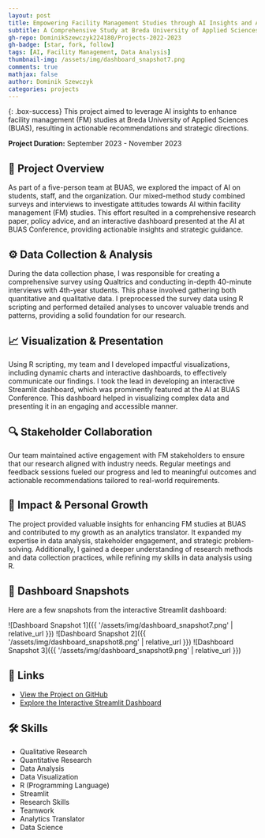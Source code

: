 ```yaml
---
layout: post
title: Empowering Facility Management Studies through AI Insights and Actionable Recommendations
subtitle: A Comprehensive Study at Breda University of Applied Sciences
gh-repo: DominikSzewczyk224180/Projects-2022-2023
gh-badge: [star, fork, follow]
tags: [AI, Facility Management, Data Analysis]
thumbnail-img: /assets/img/dashboard_snapshot7.png
comments: true
mathjax: false
author: Dominik Szewczyk
categories: projects
---
```


{: .box-success}
This project aimed to leverage AI insights to enhance facility management (FM) studies at Breda University of Applied Sciences (BUAS), resulting in actionable recommendations and strategic directions.

**Project Duration:** September 2023 - November 2023

## 🚀 Project Overview

As part of a five-person team at BUAS, we explored the impact of AI on students, staff, and the organization. Our mixed-method study combined surveys and interviews to investigate attitudes towards AI within facility management (FM) studies. This effort resulted in a comprehensive research paper, policy advice, and an interactive dashboard presented at the AI at BUAS Conference, providing actionable insights and strategic guidance.

## ⚙️ Data Collection & Analysis

During the data collection phase, I was responsible for creating a comprehensive survey using Qualtrics and conducting in-depth 40-minute interviews with 4th-year students. This phase involved gathering both quantitative and qualitative data. I preprocessed the survey data using R scripting and performed detailed analyses to uncover valuable trends and patterns, providing a solid foundation for our research.

## 📈 Visualization & Presentation

Using R scripting, my team and I developed impactful visualizations, including dynamic charts and interactive dashboards, to effectively communicate our findings. I took the lead in developing an interactive Streamlit dashboard, which was prominently featured at the AI at BUAS Conference. This dashboard helped in visualizing complex data and presenting it in an engaging and accessible manner.

## 🔍 Stakeholder Collaboration

Our team maintained active engagement with FM stakeholders to ensure that our research aligned with industry needs. Regular meetings and feedback sessions fueled our progress and led to meaningful outcomes and actionable recommendations tailored to real-world requirements.

## 🌟 Impact & Personal Growth

The project provided valuable insights for enhancing FM studies at BUAS and contributed to my growth as an analytics translator. It expanded my expertise in data analysis, stakeholder engagement, and strategic problem-solving. Additionally, I gained a deeper understanding of research methods and data collection practices, while refining my skills in data analysis using R.

## 📸 Dashboard Snapshots

Here are a few snapshots from the interactive Streamlit dashboard:

![Dashboard Snapshot 1]({{ '/assets/img/dashboard_snapshot7.png' | relative_url }})
![Dashboard Snapshot 2]({{ '/assets/img/dashboard_snapshot8.png' | relative_url }})
![Dashboard Snapshot 3]({{ '/assets/img/dashboard_snapshot9.png' | relative_url }})

## 🔗 Links

- [View the Project on GitHub](https://github.com/DominikSzewczyk224180/Projects-2023-2024)
- [Explore the Interactive Streamlit Dashboard](https://projects-2023-2024-htqyxiv6mmvbvvq9aoy97w.streamlit.app/)

## 🛠 Skills

- Qualitative Research
- Quantitative Research
- Data Analysis
- Data Visualization
- R (Programming Language)
- Streamlit
- Research Skills
- Teamwork
- Analytics Translator
- Data Science
